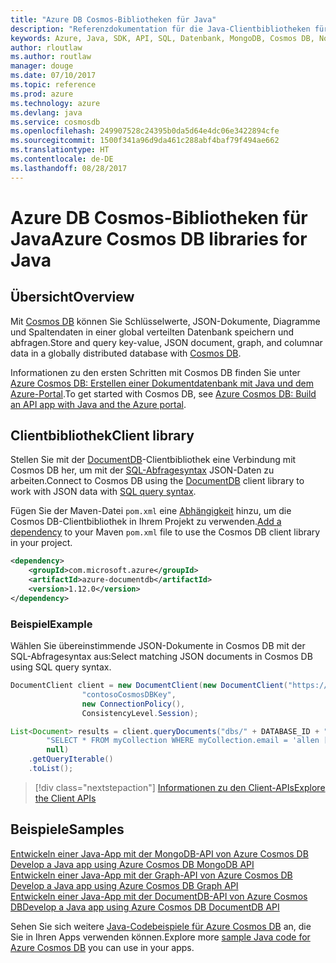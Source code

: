 ```yaml
---
title: "Azure DB Cosmos-Bibliotheken für Java"
description: "Referenzdokumentation für die Java-Clientbibliotheken für Azure Cosmos DB"
keywords: Azure, Java, SDK, API, SQL, Datenbank, MongoDB, Cosmos DB, NoSQL, DocumentDB
author: rloutlaw
ms.author: routlaw
manager: douge
ms.date: 07/10/2017
ms.topic: reference
ms.prod: azure
ms.technology: azure
ms.devlang: java
ms.service: cosmosdb
ms.openlocfilehash: 249907528c24395b0da5d64e4dc06e3422894cfe
ms.sourcegitcommit: 1500f341a96d9da461c288abf4baf79f494ae662
ms.translationtype: HT
ms.contentlocale: de-DE
ms.lasthandoff: 08/28/2017
---
```

# <a name="azure-cosmos-db-libraries-for-java"></a><span data-ttu-id="29fb5-104">Azure DB Cosmos-Bibliotheken für Java</span><span class="sxs-lookup"><span data-stu-id="29fb5-104">Azure Cosmos DB libraries for Java</span></span>

## <a name="overview"></a><span data-ttu-id="29fb5-105">Übersicht</span><span class="sxs-lookup"><span data-stu-id="29fb5-105">Overview</span></span>

<span data-ttu-id="29fb5-106">Mit [Cosmos DB](/azure/cosmos-db/introduction) können Sie Schlüsselwerte, JSON-Dokumente, Diagramme und Spaltendaten in einer global verteilten Datenbank speichern und abfragen.</span><span class="sxs-lookup"><span data-stu-id="29fb5-106">Store and query key-value, JSON document, graph, and columnar data in a globally distributed database with [Cosmos DB](/azure/cosmos-db/introduction).</span></span>

<span data-ttu-id="29fb5-107">Informationen zu den ersten Schritten mit Cosmos DB finden Sie unter [Azure Cosmos DB: Erstellen einer Dokumentdatenbank mit Java und dem Azure-Portal](/azure/cosmos-db/create-documentdb-java).</span><span class="sxs-lookup"><span data-stu-id="29fb5-107">To get started with Cosmos DB, see [Azure Cosmos DB: Build an API app with Java and the Azure portal](/azure/cosmos-db/create-documentdb-java).</span></span>

## <a name="client-library"></a><span data-ttu-id="29fb5-108">Clientbibliothek</span><span class="sxs-lookup"><span data-stu-id="29fb5-108">Client library</span></span>

<span data-ttu-id="29fb5-109">Stellen Sie mit der [DocumentDB](/azure/cosmos-db/documentdb-introduction)-Clientbibliothek eine Verbindung mit Cosmos DB her, um mit der [SQL-Abfragesyntax](/azure/cosmos-db/documentdb-sql-query) JSON-Daten zu arbeiten.</span><span class="sxs-lookup"><span data-stu-id="29fb5-109">Connect to Cosmos DB using the [DocumentDB](/azure/cosmos-db/documentdb-introduction) client library to work with JSON data with [SQL query syntax](/azure/cosmos-db/documentdb-sql-query).</span></span>

<span data-ttu-id="29fb5-110">Fügen Sie der Maven-Datei `pom.xml` eine [Abhängigkeit](https://maven.apache.org/guides/getting-started/index.html#How_do_I_use_external_dependencies) hinzu, um die Cosmos DB-Clientbibliothek in Ihrem Projekt zu verwenden.</span><span class="sxs-lookup"><span data-stu-id="29fb5-110">[Add a dependency](https://maven.apache.org/guides/getting-started/index.html#How_do_I_use_external_dependencies) to your Maven `pom.xml` file to use the Cosmos DB client library in your project.</span></span>

```XML
<dependency>
    <groupId>com.microsoft.azure</groupId>
    <artifactId>azure-documentdb</artifactId>
    <version>1.12.0</version>
</dependency>
```

### <a name="example"></a><span data-ttu-id="29fb5-111">Beispiel</span><span class="sxs-lookup"><span data-stu-id="29fb5-111">Example</span></span>

<span data-ttu-id="29fb5-112">Wählen Sie übereinstimmende JSON-Dokumente in Cosmos DB mit der SQL-Abfragesyntax aus:</span><span class="sxs-lookup"><span data-stu-id="29fb5-112">Select matching JSON documents in Cosmos DB using SQL query syntax.</span></span>

```java
DocumentClient client = new DocumentClient(new DocumentClient("https://contoso.documents.azure.com:443",
                "contosoCosmosDBKey", 
                new ConnectionPolicy(),
                ConsistencyLevel.Session);

List<Document> results = client.queryDocuments("dbs/" + DATABASE_ID + "/colls/" + COLLECTION_ID,
        "SELECT * FROM myCollection WHERE myCollection.email = 'allen [at] contoso.com'",
        null)
    .getQueryIterable()
    .toList();

```

> [!div class="nextstepaction"]
> [<span data-ttu-id="29fb5-113">Informationen zu den Client-APIs</span><span class="sxs-lookup"><span data-stu-id="29fb5-113">Explore the Client APIs</span></span>](/java/api/overview/azure/cosmosdb/clientlibrary)


## <a name="samples"></a><span data-ttu-id="29fb5-114">Beispiele</span><span class="sxs-lookup"><span data-stu-id="29fb5-114">Samples</span></span>

<span data-ttu-id="29fb5-115">[Entwickeln einer Java-App mit der MongoDB-API von Azure Cosmos DB][2] </span><span class="sxs-lookup"><span data-stu-id="29fb5-115">[Develop a Java app using Azure Cosmos DB MongoDB API][2] </span></span>  
<span data-ttu-id="29fb5-116">[Entwickeln einer Java-App mit der Graph-API von Azure Cosmos DB][3] </span><span class="sxs-lookup"><span data-stu-id="29fb5-116">[Develop a Java app using Azure Cosmos DB Graph API][3] </span></span>  
<span data-ttu-id="29fb5-117">[Entwickeln einer Java-App mit der DocumentDB-API von Azure Cosmos DB][4]</span><span class="sxs-lookup"><span data-stu-id="29fb5-117">[Develop a Java app using Azure Cosmos DB DocumentDB API][4]</span></span>        

<span data-ttu-id="29fb5-118">Sehen Sie sich weitere [Java-Codebeispiele für Azure Cosmos DB](https://azure.microsoft.com/resources/samples/?platform=java&term=cosmos) an, die Sie in Ihren Apps verwenden können.</span><span class="sxs-lookup"><span data-stu-id="29fb5-118">Explore more [sample Java code for Azure Cosmos DB](https://azure.microsoft.com/resources/samples/?platform=java&term=cosmos) you can use in your apps.</span></span>

[2]: https://github.com/Azure-Samples/azure-cosmos-db-mongodb-java-getting-started
[3]: https://github.com/Azure-Samples/azure-cosmos-db-graph-java-getting-started
[4]: https://github.com/Azure-Samples/azure-cosmos-db-documentdb-java-getting-started